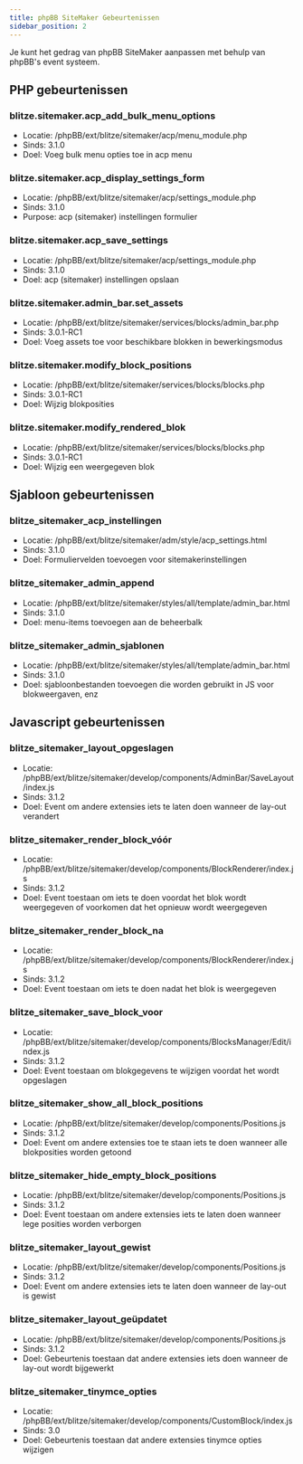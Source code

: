 ```yaml
---
title: phpBB SiteMaker Gebeurtenissen
sidebar_position: 2
---
```


Je kunt het gedrag van phpBB SiteMaker aanpassen met behulp van phpBB's event systeem.

## PHP gebeurtenissen

### blitze.sitemaker.acp_add_bulk_menu_options

-   Locatie: /phpBB/ext/blitze/sitemaker/acp/menu_module.php
-   Sinds: 3.1.0
-   Doel: Voeg bulk menu opties toe in acp menu

### blitze.sitemaker.acp_display_settings_form

-   Locatie: /phpBB/ext/blitze/sitemaker/acp/settings_module.php
-   Sinds: 3.1.0
-   Purpose: acp (sitemaker) instellingen formulier

### blitze.sitemaker.acp_save_settings

-   Locatie: /phpBB/ext/blitze/sitemaker/acp/settings_module.php
-   Sinds: 3.1.0
-   Doel: acp (sitemaker) instellingen opslaan

### blitze.sitemaker.admin_bar.set_assets

-   Locatie: /phpBB/ext/blitze/sitemaker/services/blocks/admin_bar.php
-   Sinds: 3.0.1-RC1
-   Doel: Voeg assets toe voor beschikbare blokken in bewerkingsmodus

### blitze.sitemaker.modify_block_positions

-   Locatie: /phpBB/ext/blitze/sitemaker/services/blocks/blocks.php
-   Sinds: 3.0.1-RC1
-   Doel: Wijzig blokposities

### blitze.sitemaker.modify_rendered_blok

-   Locatie: /phpBB/ext/blitze/sitemaker/services/blocks/blocks.php
-   Sinds: 3.0.1-RC1
-   Doel: Wijzig een weergegeven blok

## Sjabloon gebeurtenissen

### blitze_sitemaker_acp_instellingen

-   Locatie: /phpBB/ext/blitze/sitemaker/adm/style/acp_settings.html
-   Sinds: 3.1.0
-   Doel: Formuliervelden toevoegen voor sitemakerinstellingen

### blitze_sitemaker_admin_append

-   Locatie: /phpBB/ext/blitze/sitemaker/styles/all/template/admin_bar.html
-   Sinds: 3.1.0
-   Doel: menu-items toevoegen aan de beheerbalk

### blitze_sitemaker_admin_sjablonen

-   Locatie: /phpBB/ext/blitze/sitemaker/styles/all/template/admin_bar.html
-   Sinds: 3.1.0
-   Doel: sjabloonbestanden toevoegen die worden gebruikt in JS voor blokweergaven, enz

## Javascript gebeurtenissen

### blitze_sitemaker_layout_opgeslagen

-   Locatie: /phpBB/ext/blitze/sitemaker/develop/components/AdminBar/SaveLayout/index.js
-   Sinds: 3.1.2
-   Doel: Event om andere extensies iets te laten doen wanneer de lay-out verandert

### blitze_sitemaker_render_block_vóór

-   Locatie: /phpBB/ext/blitze/sitemaker/develop/components/BlockRenderer/index.js
-   Sinds: 3.1.2
-   Doel: Event toestaan om iets te doen voordat het blok wordt weergegeven of voorkomen dat het opnieuw wordt weergegeven

### blitze_sitemaker_render_block_na

-   Locatie: /phpBB/ext/blitze/sitemaker/develop/components/BlockRenderer/index.js
-   Sinds: 3.1.2
-   Doel: Event toestaan om iets te doen nadat het blok is weergegeven

### blitze_sitemaker_save_block_voor

-   Locatie: /phpBB/ext/blitze/sitemaker/develop/components/BlocksManager/Edit/index.js
-   Sinds: 3.1.2
-   Doel: Event toestaan om blokgegevens te wijzigen voordat het wordt opgeslagen

### blitze_sitemaker_show_all_block_positions

-   Locatie: /phpBB/ext/blitze/sitemaker/develop/components/Positions.js
-   Sinds: 3.1.2
-   Doel: Event om andere extensies toe te staan iets te doen wanneer alle blokposities worden getoond

### blitze_sitemaker_hide_empty_block_positions

-   Locatie: /phpBB/ext/blitze/sitemaker/develop/components/Positions.js
-   Sinds: 3.1.2
-   Doel: Event toestaan om andere extensies iets te laten doen wanneer lege posities worden verborgen

### blitze_sitemaker_layout_gewist

-   Locatie: /phpBB/ext/blitze/sitemaker/develop/components/Positions.js
-   Sinds: 3.1.2
-   Doel: Event om andere extensies iets te laten doen wanneer de lay-out is gewist

### blitze_sitemaker_layout_geüpdatet

-   Locatie: /phpBB/ext/blitze/sitemaker/develop/components/Positions.js
-   Sinds: 3.1.2
-   Doel: Gebeurtenis toestaan dat andere extensies iets doen wanneer de lay-out wordt bijgewerkt

### blitze_sitemaker_tinymce_opties

-   Locatie: /phpBB/ext/blitze/sitemaker/develop/components/CustomBlock/index.js
-   Sinds: 3.0
-   Doel: Gebeurtenis toestaan dat andere extensies tinymce opties wijzigen

